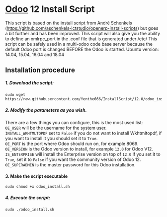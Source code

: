 # [Odoo](https://www.odoo.com "Odoo's Homepage") 12 Install Script

This script is based on the install script from André Schenkels (https://github.com/aschenkels-ictstudio/openerp-install-scripts)
but goes a bit further and has been improved. This script will also give you the ability to define an xmlrpc_port in the .conf file that is generated under /etc/
This script can be safely used in a multi-odoo code base server because the default Odoo port is changed BEFORE the Odoo is started.
Ubuntu version: 14.04, 15.04, 16.04 and 18.04

## Installation procedure

##### 1. Download the script:
```
sudo wget https://raw.githubusercontent.com/Yenthe666/InstallScript/12.0/odoo_install.sh
```
##### 2. Modify the parameters as you wish.
There are a few things you can configure, this is the most used list:<br/>
```OE_USER``` will be the username for the system user.<br/>
```INSTALL_WKHTMLTOPDF``` set to ```False``` if you do not want to install Wkhtmltopdf, if you want to install it you should set it to ```True```.<br/>
```OE_PORT``` is the port where Odoo should run on, for example 8069.<br/>
```OE_VERSION``` is the Odoo version to install, for example ```12.0``` for Odoo V12.<br/>
```IS_ENTERPRISE``` will install the Enterprise version on top of ```12.0``` if you set it to ```True```, set it to ```False``` if you want the community version of Odoo 12.<br/>
```OE_SUPERADMIN``` is the master password for this Odoo installation.<br/>

#### 3. Make the script executable
```
sudo chmod +x odoo_install.sh
```
##### 4. Execute the script:
```
sudo ./odoo_install.sh
```
